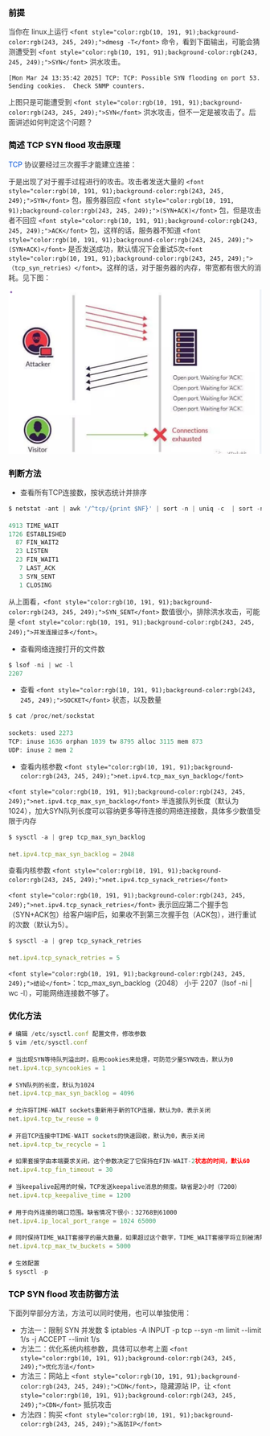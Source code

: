 ### **<font style="color:rgb(0, 0, 0);">前提</font>**
<font style="color:rgb(51, 51, 51);">当你在 linux上运行 </font>`<font style="color:rgb(10, 191, 91);background-color:rgb(243, 245, 249);">dmesg -T</font>`<font style="color:rgb(51, 51, 51);"> 命令，看到下面输出，可能会猜测遭受到 </font>`<font style="color:rgb(10, 191, 91);background-color:rgb(243, 245, 249);">SYN</font>`<font style="color:rgb(51, 51, 51);"> 洪水攻击。</font>

```plain
[Mon Mar 24 13:35:42 2025] TCP: TCP: Possible SYN flooding on port 53. Sending cookies.  Check SNMP counters.

```

<font style="color:rgb(51, 51, 51);">上图只是可能遭受到 </font>`<font style="color:rgb(10, 191, 91);background-color:rgb(243, 245, 249);">SYN</font>`<font style="color:rgb(51, 51, 51);"> 洪水攻击，但不一定是被攻击了。后面讲述如何判定这个问题？</font>

### **<font style="color:rgb(0, 0, 0);">简述 TCP SYN flood 攻击原理</font>**
<font style="color:rgb(0, 82, 217);">TCP</font><font style="color:rgb(51, 51, 51);"> 协议要经过三次握手才能建立连接：</font>

<font style="color:rgb(51, 51, 51);">于是出现了对于握手过程进行的攻击。攻击者发送大量的 </font>`<font style="color:rgb(10, 191, 91);background-color:rgb(243, 245, 249);">SYN</font>`<font style="color:rgb(51, 51, 51);"> 包，服务器回应 </font>`<font style="color:rgb(10, 191, 91);background-color:rgb(243, 245, 249);">(SYN+ACK)</font>`<font style="color:rgb(51, 51, 51);"> 包，但是攻击者不回应 </font>`<font style="color:rgb(10, 191, 91);background-color:rgb(243, 245, 249);">ACK</font>`<font style="color:rgb(51, 51, 51);"> 包，这样的话，服务器不知道 </font>`<font style="color:rgb(10, 191, 91);background-color:rgb(243, 245, 249);">(SYN+ACK)</font>`<font style="color:rgb(51, 51, 51);"> 是否发送成功，默认情况下会重试5次</font>`<font style="color:rgb(10, 191, 91);background-color:rgb(243, 245, 249);">（tcp_syn_retries）</font>`<font style="color:rgb(51, 51, 51);">。这样的话，对于服务器的内存，带宽都有很大的消耗。见下图：</font>

![](../../images/1742866423127-2d55b4d1-f1fa-4545-aff2-a2572fee00b4.png)

### **<font style="color:rgb(0, 0, 0);">判断方法</font>**
+ <font style="color:rgb(51, 51, 51);">查看所有TCP连接数，按状态统计并排序</font>

```javascript
$ netstat -ant | awk '/^tcp/{print $NF}' | sort -n | uniq -c  | sort -nr

4913 TIME_WAIT
1726 ESTABLISHED
  87 FIN_WAIT2
  23 LISTEN
  23 FIN_WAIT1
   7 LAST_ACK
   3 SYN_SENT
   1 CLOSING
```

<font style="color:rgb(51, 51, 51);">从上面看，</font>`<font style="color:rgb(10, 191, 91);background-color:rgb(243, 245, 249);">SYN_SENT</font>`<font style="color:rgb(51, 51, 51);"> 数值很小，排除洪水攻击，可能是 </font>`<font style="color:rgb(10, 191, 91);background-color:rgb(243, 245, 249);">并发连接过多</font>`<font style="color:rgb(51, 51, 51);">。</font>

+ <font style="color:rgb(51, 51, 51);">查看网络连接打开的文件数</font>

```javascript
$ lsof -ni | wc -l
2207


```

+ <font style="color:rgb(51, 51, 51);">查看 </font>`<font style="color:rgb(10, 191, 91);background-color:rgb(243, 245, 249);">SOCKET</font>`<font style="color:rgb(51, 51, 51);"> 状态，以及数量 </font>

```javascript
$ cat /proc/net/sockstat

sockets: used 2273
TCP: inuse 1636 orphan 1039 tw 8795 alloc 3115 mem 873
UDP: inuse 2 mem 2
```

+ <font style="color:rgb(51, 51, 51);">查看内核参数 </font>`<font style="color:rgb(10, 191, 91);background-color:rgb(243, 245, 249);">net.ipv4.tcp_max_syn_backlog</font>`

`<font style="color:rgb(10, 191, 91);background-color:rgb(243, 245, 249);">net.ipv4.tcp_max_syn_backlog</font>`<font style="color:rgb(51, 51, 51);"> 半连接队列长度（默认为1024），加大SYN队列长度可以容纳更多等待连接的网络连接数，具体多少数值受限于内存</font>

```javascript
$ sysctl -a | grep tcp_max_syn_backlog

net.ipv4.tcp_max_syn_backlog = 2048
```

<font style="color:rgb(51, 51, 51);">查看内核参数 </font>`<font style="color:rgb(10, 191, 91);background-color:rgb(243, 245, 249);">net.ipv4.tcp_synack_retries</font>`

`<font style="color:rgb(10, 191, 91);background-color:rgb(243, 245, 249);">net.ipv4.tcp_synack_retries</font>`<font style="color:rgb(51, 51, 51);"> 表示回应第二个握手包（SYN+ACK包）给客户端IP后，如果收不到第三次握手包（ACK包），进行重试的次数（默认为5）。</font>

```javascript
$ sysctl -a | grep tcp_synack_retries

net.ipv4.tcp_synack_retries = 5
```

`<font style="color:rgb(10, 191, 91);background-color:rgb(243, 245, 249);">结论</font>`<font style="color:rgb(51, 51, 51);">：tcp_max_syn_backlog（2048） 小于 2207（lsof -ni | wc -l），可能网络连接数不够了。</font>

### **<font style="color:rgb(0, 0, 0);">优化方法</font>**
```javascript
# 编辑 /etc/sysctl.conf 配置文件，修改参数
$ vim /etc/sysctl.conf

# 当出现SYN等待队列溢出时，启用cookies来处理，可防范少量SYN攻击，默认为0
net.ipv4.tcp_syncookies = 1

# SYN队列的长度，默认为1024
net.ipv4.tcp_max_syn_backlog = 4096

# 允许将TIME-WAIT sockets重新用于新的TCP连接，默认为0，表示关闭
net.ipv4.tcp_tw_reuse = 0

# 开启TCP连接中TIME-WAIT sockets的快速回收，默认为0，表示关闭
net.ipv4.tcp_tw_recycle = 1

# 如果套接字由本端要求关闭，这个参数决定了它保持在FIN-WAIT-2状态的时间，默认60
net.ipv4.tcp_fin_timeout = 30

# 当keepalive起用的时候，TCP发送keepalive消息的频度。缺省是2小时（7200）
net.ipv4.tcp_keepalive_time = 1200

# 用于向外连接的端口范围。缺省情况下很小：32768到61000
net.ipv4.ip_local_port_range = 1024 65000

# 同时保持TIME_WAIT套接字的最大数量，如果超过这个数字，TIME_WAIT套接字将立刻被清除并打印警告信息。默认为180000
net.ipv4.tcp_max_tw_buckets = 5000

# 生效配置
$ sysctl -p
```

### **<font style="color:rgb(0, 0, 0);">TCP SYN flood 攻击防御方法</font>**
<font style="color:rgb(51, 51, 51);">下面列举部分方法，方法可以同时使用，也可以单独使用：</font>

+ <font style="color:rgb(51, 51, 51);">方法一：限制 SYN 并发数 $ iptables -A INPUT -p tcp --syn -m limit --limit 1/s -j ACCEPT --limit 1/s</font>
+ <font style="color:rgb(51, 51, 51);">方法二：优化系统内核参数，具体可以参考上面 </font>`<font style="color:rgb(10, 191, 91);background-color:rgb(243, 245, 249);">优化方法</font>`
+ <font style="color:rgb(51, 51, 51);">方法三：网站上 </font>`<font style="color:rgb(10, 191, 91);background-color:rgb(243, 245, 249);">CDN</font>`<font style="color:rgb(51, 51, 51);">，隐藏源站 IP，让 </font>`<font style="color:rgb(10, 191, 91);background-color:rgb(243, 245, 249);">CDN</font>`<font style="color:rgb(51, 51, 51);"> 抵抗攻击</font>
+ <font style="color:rgb(51, 51, 51);">方法四：购买 </font>`<font style="color:rgb(10, 191, 91);background-color:rgb(243, 245, 249);">高防IP</font>`

